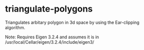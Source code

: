 # triangulate-polygons
Triangulates arbitary polygon in 3d space by using the Ear-clipping algorithm. 

Note: Requires Eigen 3.2.4 and assumes it is in /usr/local/Cellar/eigen/3.2.4/include/eigen3/
